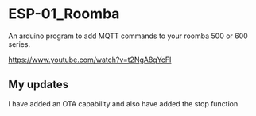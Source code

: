 # ESP-01_Roomba

An arduino program to add MQTT commands to your roomba 500 or 600 series.

https://www.youtube.com/watch?v=t2NgA8qYcFI


## My updates

I have added an OTA capability and also have added the stop function

